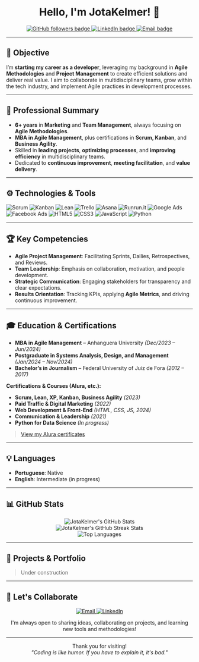 <!--
  Custom README for the GitHub profile of "JotaKelmer".
  To display this README on your profile, create a repository named "JotaKelmer"
  and place this file as README.md in the root of that repository.
-->

<h1 align="center">Hello, I'm JotaKelmer! 👋</h1>

<!-- Followers and social badges -->
<p align="center">
  <a href="https://github.com/JotaKelmer?tab=followers">
    <img src="https://img.shields.io/github/followers/JotaKelmer?label=Follow&style=social" alt="GitHub followers badge">
  </a>
  <a href="https://www.linkedin.com/in/jeanderson-kelmer-b31448162">
    <img src="https://img.shields.io/badge/LinkedIn-0A66C2?style=flat&logo=Linkedin&logoColor=white" alt="LinkedIn badge"/>
  </a>
  <a href="mailto:contato@reme.com.br">
    <img src="https://img.shields.io/badge/Email-D14836?style=flat&logo=Gmail&logoColor=white" alt="Email badge"/>
  </a>
</p>

---

## 🎯 Objective

I’m **starting my career as a developer**, leveraging my background in **Agile Methodologies** and **Project Management** to create efficient solutions and deliver real value. I aim to collaborate in multidisciplinary teams, grow within the tech industry, and implement Agile practices in development processes.

---

## 🚀 Professional Summary

- **6+ years** in **Marketing** and **Team Management**, always focusing on **Agile Methodologies**.  
- **MBA in Agile Management**, plus certifications in **Scrum, Kanban**, and **Business Agility**.  
- Skilled in **leading projects**, **optimizing processes**, and **improving efficiency** in multidisciplinary teams.  
- Dedicated to **continuous improvement**, **meeting facilitation**, and **value delivery**.

---

## ⚙️ Technologies & Tools

<p>
  <!-- Agile Methodologies and Tools -->
  <img src="https://img.shields.io/badge/Scrum-67AA3C?style=for-the-badge&logo=ScrumAlliance&logoColor=white" alt="Scrum"/>
  <img src="https://img.shields.io/badge/Kanban-3FC1C9?style=for-the-badge&logo=kanbanize&logoColor=white" alt="Kanban"/>
  <img src="https://img.shields.io/badge/Lean-FF9900?style=for-the-badge&logo=lean&logoColor=white" alt="Lean"/>

  <!-- Management Tools -->
  <img src="https://img.shields.io/badge/Trello-026AA7?style=for-the-badge&logo=Trello&logoColor=white" alt="Trello"/>
  <img src="https://img.shields.io/badge/Asana-273347?style=for-the-badge&logo=Asana&logoColor=white" alt="Asana"/>
  <img src="https://img.shields.io/badge/Runrun.it-4D4D4D?style=for-the-badge&logoColor=white" alt="Runrun.it"/>

  <!-- Marketing & Development Technologies -->
  <img src="https://img.shields.io/badge/Google%20Ads-4285F4?style=for-the-badge&logo=googleads&logoColor=white" alt="Google Ads"/>
  <img src="https://img.shields.io/badge/Facebook%20Ads-1877F2?style=for-the-badge&logo=facebook&logoColor=white" alt="Facebook Ads"/>
  <img src="https://img.shields.io/badge/HTML5-E34F26?style=for-the-badge&logo=html5&logoColor=white" alt="HTML5"/>
  <img src="https://img.shields.io/badge/CSS3-1572B6?style=for-the-badge&logo=css3&logoColor=white" alt="CSS3"/>
  <img src="https://img.shields.io/badge/JavaScript-F7DF1E?style=for-the-badge&logo=javascript&logoColor=black" alt="JavaScript"/>
  <img src="https://img.shields.io/badge/Python-3776AB?style=for-the-badge&logo=python&logoColor=white" alt="Python"/>
</p>

---

## 🏆 Key Competencies

- **Agile Project Management**: Facilitating Sprints, Dailies, Retrospectives, and Reviews.  
- **Team Leadership**: Emphasis on collaboration, motivation, and people development.  
- **Strategic Communication**: Engaging stakeholders for transparency and clear expectations.  
- **Results Orientation**: Tracking KPIs, applying **Agile Metrics**, and driving continuous improvement.

---

## 🎓 Education & Certifications

- **MBA in Agile Management** – Anhanguera University *(Dec/2023 – Jun/2024)*  
- **Postgraduate in Systems Analysis, Design, and Management** *(Jan/2024 – Nov/2024)*  
- **Bachelor’s in Journalism** – Federal University of Juiz de Fora *(2012 – 2017)*

**Certifications & Courses (Alura, etc.):**
- **Scrum, Lean, XP, Kanban, Business Agility** *(2023)*  
- **Paid Traffic & Digital Marketing** *(2022)*  
- **Web Development & Front-End** *(HTML, CSS, JS, 2024)*  
- **Communication & Leadership** *(2021)*  
- **Python for Data Science** *(In progress)*  

> [View my Alura certificates](https://cursos.alura.com.br/user/kelmer-182/fullCertificate/e094e5d4bc77779498fbc0025ac55e57)

---

## 💡 Languages

- **Portuguese**: Native  
- **English**: Intermediate (in progress)

---

## 📊 GitHub Stats

<div align="center">
  <img 
       src="https://github-readme-stats.vercel.app/api?username=JotaKelmer&show_icons=true&theme=transparent&count_private=true"
       alt="JotaKelmer's GitHub Stats" 
  />
  <br/>
  <img 
       src="https://github-readme-streak-stats.herokuapp.com?user=JotaKelmer&theme=transparent"
       alt="JotaKelmer's GitHub Streak Stats"
  />
  <br/>
  <img 
       src="https://github-readme-stats.vercel.app/api/top-langs/?username=JotaKelmer&layout=compact&theme=transparent"
       alt="Top Languages"
  />
</div>

---

## 📂 Projects & Portfolio

> Under construction

---

## 🤝 Let's Collaborate

<p align="center">
  <a href="mailto:contato@reme.com.br">
    <img src="https://img.shields.io/badge/Email-D14836?style=for-the-badge&logo=Gmail&logoColor=white" alt="Email"/>
  </a>
  <a href="https://www.linkedin.com/in/jeanderson-kelmer-b31448162">
    <img src="https://img.shields.io/badge/LinkedIn-0A66C2?style=for-the-badge&logo=Linkedin&logoColor=white" alt="LinkedIn"/>
  </a>
</p>

<p align="center">
  I'm always open to sharing ideas, collaborating on projects,
  and learning new tools and methodologies!
</p>

---

<p align="center">
  Thank you for visiting!  
  <br/>
  <i>"Coding is like humor. If you have to explain it, it's bad."</i>
</p>

